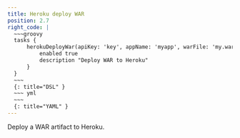 ```yaml
---
title: Heroku deploy WAR
position: 2.7
right_code: |
  ~~~groovy
  tasks {
      herokuDeployWar(apiKey: 'key', appName: 'myapp', warFile: 'my.war') {
          enabled true
          description "Deploy WAR to Heroku"
      }
  }
  ~~~
  {: title="DSL" }
  ~~~ yml       
  ~~~
  {: title="YAML" }
---
```

Deploy a WAR artifact to Heroku.